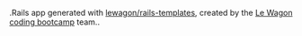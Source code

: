 .Rails app generated with [lewagon/rails-templates](https://github.com/lewagon/rails-templates), created by the [Le Wagon coding bootcamp](https://www.lewagon.com) team..
